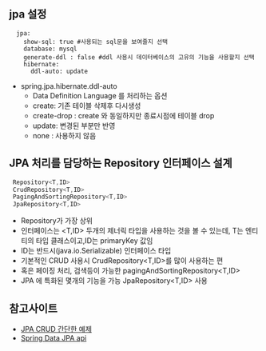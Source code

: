 ## jpa 설정
~~~
  jpa:
    show-sql: true #사용되는 sql문을 보여줄지 선택
    database: mysql
    generate-ddl : false #ddl 사용시 데이터베이스의 고유의 기능을 사용할지 선택
    hibernate:
      ddl-auto: update
~~~
- spring.jpa.hibernate.ddl-auto
  - Data Definition Language 를 처리하는 옵션
  - create: 기존 테이블 삭제후 다시생성 
  - create-drop : create 와 동일하지만 종료시점에 테이블 drop
  - update: 변경된 부분만 반영 
  - none : 사용하지 않음

## JPA 처리를 담당하는 Repository 인터페이스 설계
~~~ java
 Repository<T,ID>
 CrudRepository<T,ID>
 PagingAndSortingRepository<T,ID>
 JpaRepository<T,ID>
~~~
- Repository가 가장 상위
- 인터페이스는 <T,ID> 두개의 제너릭 타입을 사용하는 것을 볼 수 있는데, T는 엔티티의 타입 클래스이고,ID는 primaryKey 값임
- ID는 반드시(java.io.Serializable) 인터페이스 타입
- 기본적인 CRUD 사용시 CrudRepository<T,ID>를 많이 사용하는 편
- 혹은 페이징 처리, 검색등이 가능한 pagingAndSortingRepository<T,ID> 
- JPA 에 특화된 몇개의 기능을 가능 JpaRepository<T,ID> 사용 


## 참고사이트
  - [JPA CRUD 간단한 예제](http://onemooon.tistory.com/entry/JPA-%EA%B0%84%EB%8B%A8%ED%95%9C-CRUD-%EC%98%88%EC%A0%9C?category=1008253)
  - [Spring Data JPA api](https://docs.spring.io/autorepo/docs/spring-data-commons/current/api/)
